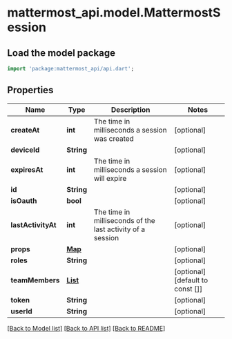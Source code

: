 # mattermost_api.model.MattermostSession

## Load the model package
```dart
import 'package:mattermost_api/api.dart';
```

## Properties
Name | Type | Description | Notes
------------ | ------------- | ------------- | -------------
**createAt** | **int** | The time in milliseconds a session was created | [optional] 
**deviceId** | **String** |  | [optional] 
**expiresAt** | **int** | The time in milliseconds a session will expire | [optional] 
**id** | **String** |  | [optional] 
**isOauth** | **bool** |  | [optional] 
**lastActivityAt** | **int** | The time in milliseconds of the last activity of a session | [optional] 
**props** | [**Map**](.md) |  | [optional] 
**roles** | **String** |  | [optional] 
**teamMembers** | [**List<MattermostTeamMember>**](MattermostTeamMember.md) |  | [optional] [default to const []]
**token** | **String** |  | [optional] 
**userId** | **String** |  | [optional] 

[[Back to Model list]](../README.md#documentation-for-models) [[Back to API list]](../README.md#documentation-for-api-endpoints) [[Back to README]](../README.md)


